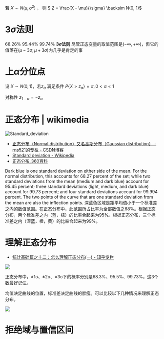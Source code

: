 

若 $X \backsim N(\mu,\sigma^2)$ ， 则 $ Z = \frac{X - \mu}{\sigma} \backsim N(0, 1)$ 

# $3\sigma$法则

68.26%
95.44%
99.74%
**$3\sigma$法则** 尽管正态变量的取值范围是$(-\infty, +\infty)$，但它的值落在$(\mu - 3\sigma, \mu + 3\sigma)$内几乎是肯定的事

# 上$\alpha$分位点

设 $X \backsim N(0,1)$，若$z_{\alpha}$ 满足条件 $P\{X>z_{\alpha}\} = \alpha , 0 < \alpha < 1$

对称性 $z_{1-\alpha} = -z_{\alpha}$

# 正态分布 | wikimedia

![Standard_deviation](https://upload.wikimedia.org/wikipedia/commons/thumb/8/8c/Standard_deviation_diagram.svg/325px-Standard_deviation_diagram.svg.png)

* [正态分布（Normal distribution）又名高斯分布（Gaussian distribution） - rns521的专栏 - CSDN博客 ](http://blog.csdn.net/rns521/article/details/6953591)
* [Standard deviation - Wikipedia ](https://en.wikipedia.org/wiki/Standard_deviation)
* [正态分布_360百科 ](https://baike.so.com/doc/5016783-5242284.html)

Dark blue is one standard deviation on either side of the mean. For the normal distribution, this accounts for 68.27 percent of the set; while two standard deviations from the mean (medium and dark blue) account for 95.45 percent; three standard deviations (light, medium, and dark blue) account for 99.73 percent; and four standard deviations account for 99.994 percent. The two points of the curve that are one standard deviation from the mean are also the inflection points.
深蓝色区域是距平均值小于一个标准差之内的数值范围。在正态分布中，此范围所占比率为全部数值之68%。根据正态分布，两个标准差之内（蓝，棕）的比率合起来为95%。根据正态分布，三个标准差之内（深蓝，橙，黄）的比率合起来为99%。




# 理解正态分布

* [统计基础篇之十二：怎么理解正态分布(一) - 知乎专栏 ](https://zhuanlan.zhihu.com/p/24732117)

![](https://pic4.zhimg.com/v2-e6ed92ba8571092f61d03fd22ec22ca7_b.png)

正态分布中，±1σ、±2σ、±3σ下的概率分别是68.3%、95.5%、99.73%，这3个数最好记住。

均值决定曲线的位置，标准差决定曲线的胖瘦。可以比较以下几种情况来理解正态分布。

![](https://pic3.zhimg.com/v2-093abd3e4c56ce6b7d1b20a6b053882a_b.png)


# 拒绝域与置信区间
